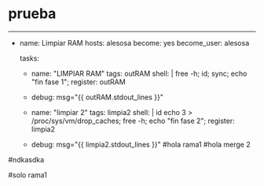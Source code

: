 # prueba

---
  - name: Limpiar RAM
    hosts: alesosa
    become: yes
    become_user: alesosa
    
    tasks:
      - name: "LIMPIAR RAM"
        tags: outRAM
        shell: |
          free -h;
          id;
          sync;
          echo "fin fase 1";
        register: outRAM
      - debug: msg="{{ outRAM.stdout_lines }}"

      - name: "limpiar 2"
        tags: limpia2
        shell: |
          id
          echo 3 > /proc/sys/vm/drop_caches;
          free -h;
          echo "fin fase 2";
        register: limpia2
      - debug: msg="{{ limpia2.stdout_lines }}"
#hola rama1
#hola merge 2

#ndkasdka

#solo rama1
